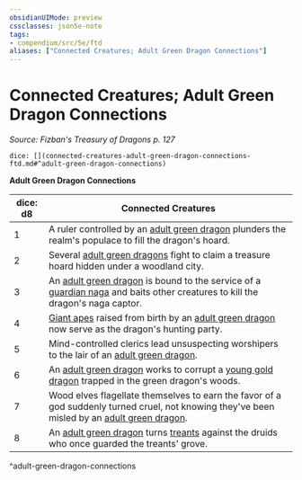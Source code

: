 ```yaml
---
obsidianUIMode: preview
cssclasses: json5e-note
tags:
- compendium/src/5e/ftd
aliases: ["Connected Creatures; Adult Green Dragon Connections"]
---
```

# Connected Creatures; Adult Green Dragon Connections
*Source: Fizban's Treasury of Dragons p. 127* 

`dice: [](connected-creatures-adult-green-dragon-connections-ftd.md#^adult-green-dragon-connections)`

**Adult Green Dragon Connections**

| dice: d8 | Connected Creatures |
|----------|---------------------|
| 1 | A ruler controlled by an [adult green dragon](/2-Mechanics/CLI/bestiary/dragon/adult-green-dragon.md) plunders the realm's populace to fill the dragon's hoard. |
| 2 | Several [adult green dragons](/2-Mechanics/CLI/bestiary/dragon/adult-green-dragon.md) fight to claim a treasure hoard hidden under a woodland city. |
| 3 | An [adult green dragon](/2-Mechanics/CLI/bestiary/dragon/adult-green-dragon.md) is bound to the service of a [guardian naga](/2-Mechanics/CLI/bestiary/monstrosity/guardian-naga.md) and baits other creatures to kill the dragon's naga captor. |
| 4 | [Giant apes](/2-Mechanics/CLI/bestiary/beast/giant-ape.md) raised from birth by an [adult green dragon](/2-Mechanics/CLI/bestiary/dragon/adult-green-dragon.md) now serve as the dragon's hunting party. |
| 5 | Mind-controlled clerics lead unsuspecting worshipers to the lair of an [adult green dragon](/2-Mechanics/CLI/bestiary/dragon/adult-green-dragon.md). |
| 6 | An [adult green dragon](/2-Mechanics/CLI/bestiary/dragon/adult-green-dragon.md) works to corrupt a [young gold dragon](/2-Mechanics/CLI/bestiary/dragon/young-gold-dragon.md) trapped in the green dragon's woods. |
| 7 | Wood elves flagellate themselves to earn the favor of a god suddenly turned cruel, not knowing they've been misled by an [adult green dragon](/2-Mechanics/CLI/bestiary/dragon/adult-green-dragon.md). |
| 8 | An [adult green dragon](/2-Mechanics/CLI/bestiary/dragon/adult-green-dragon.md) turns [treants](/2-Mechanics/CLI/bestiary/plant/treant.md) against the druids who once guarded the treants' grove. |
^adult-green-dragon-connections